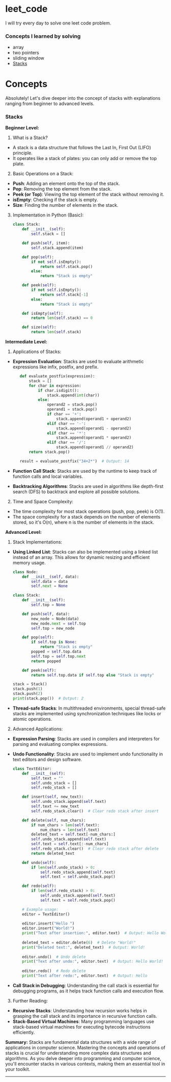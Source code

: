 # leet_code
I will try every day to solve one leet code problem.

### Concepts I learned by solving
* array
* two pointers
* sliding window
* [Stacks](#stacks)


# Concepts 

Absolutely! Let's dive deeper into the concept of stacks with explanations ranging from beginner to advanced levels.

### Stacks 
**Beginner Level:**

1. What is a Stack?
- A stack is a data structure that follows the Last In, First Out (LIFO) principle.
- It operates like a stack of plates: you can only add or remove the top plate.

2. Basic Operations on a Stack:
- **Push**: Adding an element onto the top of the stack.
- **Pop**: Removing the top element from the stack.
- **Peek (or Top)**: Viewing the top element of the stack without removing it.
- **isEmpty**: Checking if the stack is empty.
- **Size**: Finding the number of elements in the stack.

3. Implementation in Python (Basic):

    ```python
    class Stack:
        def __init__(self):
            self.stack = []
    
        def push(self, item):
            self.stack.append(item)
    
        def pop(self):
            if not self.isEmpty():
                return self.stack.pop()
            else:
                return "Stack is empty"
    
        def peek(self):
            if not self.isEmpty():
                return self.stack[-1]
            else:
                return "Stack is empty"
    
        def isEmpty(self):
            return len(self.stack) == 0
    
        def size(self):
            return len(self.stack)
    ```

**Intermediate Level:**

1. Applications of Stacks:
- **Expression Evaluation**: Stacks are used to evaluate arithmetic expressions like infix, postfix, and prefix.

     ```python
        def evaluate_postfix(expression):
            stack = []
            for char in expression:
                if char.isdigit():
                    stack.append(int(char))
                else:
                    operand2 = stack.pop()
                    operand1 = stack.pop()
                    if char == '+':
                        stack.append(operand1 + operand2)
                    elif char == '-':
                        stack.append(operand1 - operand2)
                    elif char == '*':
                        stack.append(operand1 * operand2)
                    elif char == '/':
                        stack.append(operand1 // operand2)
            return stack.pop()
    
        result = evaluate_postfix("34+2*")  # Output: 14
     ```

- **Function Call Stack**: Stacks are used by the runtime to keep track of function calls and local variables.
- **Backtracking Algorithms**: Stacks are used in algorithms like depth-first search (DFS) to backtrack and explore all possible solutions.

2. Time and Space Complexity:
- The time complexity for most stack operations (push, pop, peek) is O(1).
- The space complexity for a stack depends on the number of elements stored, so it's O(n), where n is the number of elements in the stack.

**Advanced Level:**

1. Stack Implementations:
- **Using Linked List**: Stacks can also be implemented using a linked list instead of an array. This allows for dynamic resizing and efficient memory usage.

    ```python
    class Node:
        def __init__(self, data):
            self.data = data
            self.next = None

    class Stack:
        def __init__(self):
            self.top = None

        def push(self, data):
            new_node = Node(data)
            new_node.next = self.top
            self.top = new_node

        def pop(self):
            if self.top is None:
                return "Stack is empty"
            popped = self.top.data
            self.top = self.top.next
            return popped

        def peek(self):
            return self.top.data if self.top else "Stack is empty"

    stack = Stack()
    stack.push(1)
    stack.push(2)
    print(stack.pop())  # Output: 2
    ```
- **Thread-safe Stacks**: In multithreaded environments, special thread-safe stacks are implemented using synchronization techniques like locks or atomic operations.

2. Advanced Applications:
- **Expression Parsing**: Stacks are used in compilers and interpreters for parsing and evaluating complex expressions.
- **Undo Functionality**: Stacks are used to implement undo functionality in text editors and design software.

    ```python
    class TextEditor:
        def __init__(self):
            self.text = ""
            self.undo_stack = []
            self.redo_stack = []
    
        def insert(self, new_text):
            self.undo_stack.append(self.text)
            self.text += new_text
            self.redo_stack.clear()  # Clear redo stack after insert
    
        def delete(self, num_chars):
            if num_chars > len(self.text):
                num_chars = len(self.text)
            deleted_text = self.text[-num_chars:]
            self.undo_stack.append(self.text)
            self.text = self.text[:-num_chars]
            self.redo_stack.clear()  # Clear redo stack after delete
            return deleted_text
    
        def undo(self):
            if len(self.undo_stack) > 0:
                self.redo_stack.append(self.text)
                self.text = self.undo_stack.pop()
    
        def redo(self):
            if len(self.redo_stack) > 0:
                self.undo_stack.append(self.text)
                self.text = self.redo_stack.pop()
    
        # Example usage:
        editor = TextEditor()
        
        editor.insert("Hello ")
        editor.insert("World!")
        print("Text after insertion:", editor.text)  # Output: Hello World!
        
        deleted_text = editor.delete(6)  # Delete "World!"
        print("Deleted text:", deleted_text)  # Output: World!
        
        editor.undo()  # Undo delete
        print("Text after undo:", editor.text)  # Output: Hello World!
        
        editor.redo()  # Redo delete
        print("Text after redo:", editor.text)  # Output: Hello
    
    ```
  
- **Call Stack in Debugging**: Understanding the call stack is essential for debugging programs, as it helps track function calls and execution flow.

3. Further Reading:
- **Recursive Stacks**: Understanding how recursion works helps in grasping the call stack and its importance in recursive function calls.
- **Stack-Based Virtual Machines**: Many programming languages use stack-based virtual machines for executing bytecode instructions efficiently.

**Summary:**
Stacks are fundamental data structures with a wide range of applications in computer science. Mastering the concepts and operations of stacks is crucial for understanding more complex data structures and algorithms. As you delve deeper into programming and computer science, you'll encounter stacks in various contexts, making them an essential tool in your toolkit.


----


